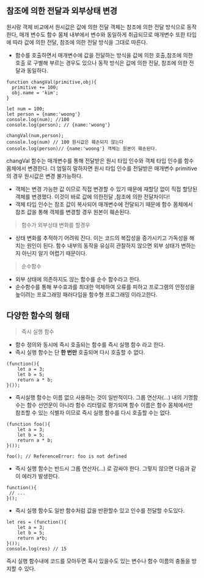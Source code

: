 ## 참조에 의한 전달과 외부상태 변경
원시랑 객체 비교에서 원시값은 값에 의한 전달 객체는 참조에 의한 전달 방식으로 동작한다, 매개 변수도 함수 몸체 내부에서 변수와 동일하게 취급되므로 매개변수 또한 타입에 따라 값에 의한 전달, 참조에 의한 전달 방식을 그대로 따른다.

- 함수를 호출하면서 매개변수에 값을 전달하는 방식을 값에 의한 호출,참조에 의한 호출 로 구별해 부르는 경우도 있으나 동작 방식은 값에 의한 전달, 참조에 의한 전달과 동일하다. 

```
function changVal(primitive,obj){
  primitive += 100;
  obj.name = 'kim';
}

let num = 100;
let person = {name:'woong'}
console.log(num); //100
console.log(person); // {name:'woong'}

changVal(num,person);
console.log(num) // 100 원시값은 훼손되지 않는다
console.log(person)// {name:'woong'} 객체는 원본이 훼손된다.
```

changVal 함수는 매개변수를 통해 전달받은 원시 타입 인수와 객체 타입 인수를 함수 몸체에서 변경한다. 더 엄밀히 말하자면 원시 타입 인수를 전달받은 매개변수 primitive의 경우 원시값은 변경 불가능하다.

- 객체는 변경 가능한 값 이므로 직접 변경할 수 있기 때문에 재할당 없이 직접 할당된 객체를 변경했다.
이것이 바로 값에 의한전달 ,참조에 의한 전달차이다!
- 객체 타입 인수는 참조 값이 복사되어 매개변수에 전달되기 때문에 함수 몸체에서 참조 값을 통해 객체를 변경할 경우 원본이 훼손된다.

> 함수가 외부상태 변화를 할경우
- 상태 변화를 추적하기 어려워 진다.
이는 코드의 복잡성을 증가시키고 가독성을 해치는 원인이 된다. 함수 내부의 동작을 유심히 관찰하지 않으면 외부 상태가 변하는지 아닌지 알기 어렵기 때문이다.
> 순수함수
- 외부 상태에 의존하지도 않는 함수를 순수 함수라고 한다.
- 순수함수를 통해 부수효과를 최대한 억제하여 오류를 피하고 프로그램의 안정성을 높이려는 프로그래밍 패러다임을 함수형 프로그래밍 이라고한다.

## 다양한 함수의 형태
> 즉시 실행 함수
- 함수 정의와 동시에 즉시 호출되는 함수를 즉시 실행 함수 라고 한다.
- 즉시 실행 함수는 단 **한 번만** 호출되며 다시 호출할 수 없다.
```
(function(){
    let a = 3;
    let b = 5;
    return a * b;
}());
```
- 즉시실행 함수는 이름 없으 사용하는 것이 일반적이다. 
그룹 연산자(...) 내의 기명함수는 함수 선언문이 아니라 함수 리터럴로 평가되며 함수 이름은 함수 몸체에서만 참조할 수 있는 식별자 이므로 즉시 실행 함수를 다시 호출할 수는 없다.
```
(function foo(){
    let a = 3;
    let b = 5;
    return a * b;
}());

foo(); // ReferenceError: foo is not defined
```
- 즉시 실행 함수는 반드시 그룹 연산자(...) 로 감싸야 한다. 그렇지 않으면 다음과 같이 에러가 발생한다.
```
function(){ 
 // ...
}();
```
- 즉시 실행 함수도 일반 함수처럼 값을 반환할수 있고 인수를 전달할 수도있다.
```
let res = (function(){
    let a = 3;
    let b = 5;
    return a*b;
}());
console.log(res) // 15
```
즉시 실행 함수내에 코드를 모아두면 혹시 있을수도 있는 변수나 함수 이름의 충돌을 방지할 수 있다.

